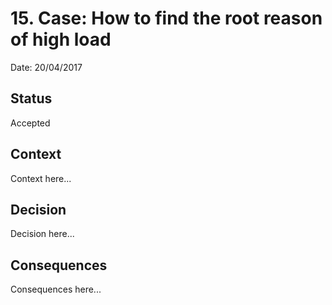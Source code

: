 # 15. Case: How to find the root reason of high load

Date: 20/04/2017

## Status

Accepted

## Context

Context here...

## Decision

Decision here...

## Consequences

Consequences here...
